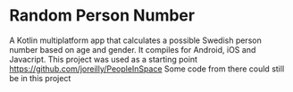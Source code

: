 # Random Person Number

A Kotlin multiplatform app that calculates a possible Swedish person number based on age and gender. It compiles for Android, iOS and Javacript. This project was used as a starting point https://github.com/joreilly/PeopleInSpace Some code from there could still be in this project
